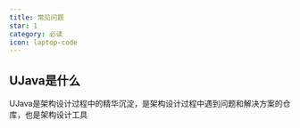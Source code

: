 ```yaml
---
title: 常见问题
star: 1
category: 必读
icon: laptop-code
---
```


## UJava是什么

UJava是架构设计过程中的精华沉淀，是架构设计过程中遇到问题和解决方案的仓库，也是架构设计工具

